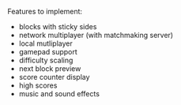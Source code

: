 Features to implement:

* blocks with sticky sides
* network multiplayer (with matchmaking server)
* local mutliplayer
* gamepad support
* difficulty scaling
* next block preview
* score counter display
* high scores
* music and sound effects
